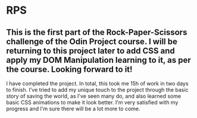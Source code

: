 # RPS
This is the first part of the Rock-Paper-Scissors challenge of the Odin Project course. 
I will be returning to this project later to add CSS and apply my DOM Manipulation learning to it, as per the course.
Looking forward to it!
---
I have completed the project. In total, this took me 15h of work in two days to finish. 
I've tried to add my unique touch to the project through the basic story of saving the world, as I've seen many do, and also learned some basic CSS animations to make it look better.
I'm very satisfied with my progress and I'm sure there will be a lot more to come.